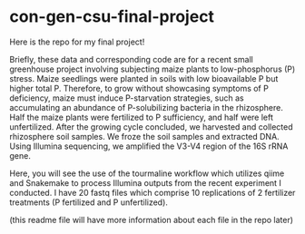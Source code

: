 # con-gen-csu-final-project

Here is the repo for my final project! 

Briefly, these data and corresponding code are for a recent small greenhouse project involving subjecting maize plants to low-phosphorus (P) stress. Maize seedlings were planted in soils with low bioavailable P but higher total P. Therefore, to grow without showcasing symptoms of P deficiency, maize must induce P-starvation strategies, such as accumulating an abundance of P-solubilizing bacteria in the rhizosphere. Half the maize plants were fertilized to P sufficiency, and half were left unfertilized. After the growing cycle concluded, we harvested and collected rhizosphere soil samples. We froze the soil samples and extracted DNA. Using Illumina sequencing, we amplified the V3-V4 region of the 16S rRNA gene. 

Here, you will see the use of the tourmaline workflow which utilizes qiime and Snakemake to process Illumina outputs from the recent experiment I conducted. I have 20 fastq files which comprise 10 replications of 2 fertilizer treatments (P fertilized and P unfertilized). 

(this readme file will have more information about each file in the repo later)

